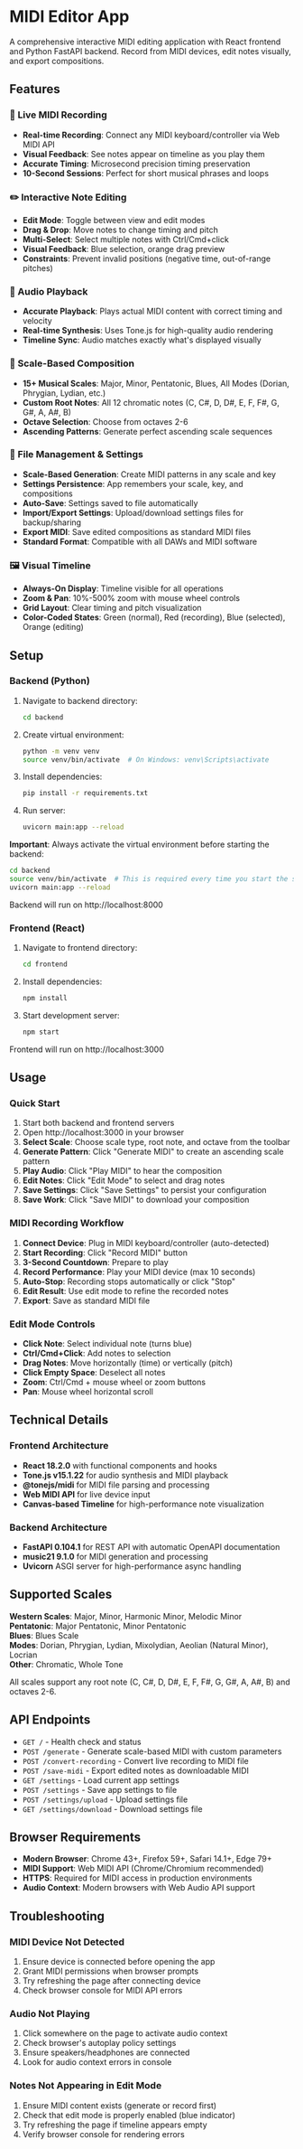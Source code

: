 # MIDI Editor App

A comprehensive interactive MIDI editing application with React frontend and Python FastAPI backend. Record from MIDI devices, edit notes visually, and export compositions.

## Features

### 🎹 Live MIDI Recording
- **Real-time Recording**: Connect any MIDI keyboard/controller via Web MIDI API
- **Visual Feedback**: See notes appear on timeline as you play them
- **Accurate Timing**: Microsecond precision timing preservation
- **10-Second Sessions**: Perfect for short musical phrases and loops

### ✏️ Interactive Note Editing
- **Edit Mode**: Toggle between view and edit modes
- **Drag & Drop**: Move notes to change timing and pitch
- **Multi-Select**: Select multiple notes with Ctrl/Cmd+click
- **Visual Feedback**: Blue selection, orange drag preview
- **Constraints**: Prevent invalid positions (negative time, out-of-range pitches)

### 🎵 Audio Playback
- **Accurate Playback**: Plays actual MIDI content with correct timing and velocity
- **Real-time Synthesis**: Uses Tone.js for high-quality audio rendering
- **Timeline Sync**: Audio matches exactly what's displayed visually

### 🎼 Scale-Based Composition
- **15+ Musical Scales**: Major, Minor, Pentatonic, Blues, All Modes (Dorian, Phrygian, Lydian, etc.)
- **Custom Root Notes**: All 12 chromatic notes (C, C#, D, D#, E, F, F#, G, G#, A, A#, B)
- **Octave Selection**: Choose from octaves 2-6
- **Ascending Patterns**: Generate perfect ascending scale sequences

### 📁 File Management & Settings  
- **Scale-Based Generation**: Create MIDI patterns in any scale and key
- **Settings Persistence**: App remembers your scale, key, and compositions
- **Auto-Save**: Settings saved to file automatically
- **Import/Export Settings**: Upload/download settings files for backup/sharing
- **Export MIDI**: Save edited compositions as standard MIDI files
- **Standard Format**: Compatible with all DAWs and MIDI software

### 🖼️ Visual Timeline
- **Always-On Display**: Timeline visible for all operations
- **Zoom & Pan**: 10%-500% zoom with mouse wheel controls
- **Grid Layout**: Clear timing and pitch visualization
- **Color-Coded States**: Green (normal), Red (recording), Blue (selected), Orange (editing)

## Setup

### Backend (Python)

1. Navigate to backend directory:
   ```bash
   cd backend
   ```

2. Create virtual environment:
   ```bash
   python -m venv venv
   source venv/bin/activate  # On Windows: venv\Scripts\activate
   ```

3. Install dependencies:
   ```bash
   pip install -r requirements.txt
   ```

4. Run server:
   ```bash
   uvicorn main:app --reload
   ```

**Important**: Always activate the virtual environment before starting the backend:
```bash
cd backend
source venv/bin/activate  # This is required every time you start the server
uvicorn main:app --reload
```

Backend will run on http://localhost:8000

### Frontend (React)

1. Navigate to frontend directory:
   ```bash
   cd frontend
   ```

2. Install dependencies:
   ```bash
   npm install
   ```

3. Start development server:
   ```bash
   npm start
   ```

Frontend will run on http://localhost:3000

## Usage

### Quick Start
1. Start both backend and frontend servers
2. Open http://localhost:3000 in your browser
3. **Select Scale**: Choose scale type, root note, and octave from the toolbar
4. **Generate Pattern**: Click "Generate MIDI" to create an ascending scale pattern
5. **Play Audio**: Click "Play MIDI" to hear the composition
6. **Edit Notes**: Click "Edit Mode" to select and drag notes
7. **Save Settings**: Click "Save Settings" to persist your configuration
8. **Save Work**: Click "Save MIDI" to download your composition

### MIDI Recording Workflow
1. **Connect Device**: Plug in MIDI keyboard/controller (auto-detected)
2. **Start Recording**: Click "Record MIDI" button
3. **3-Second Countdown**: Prepare to play
4. **Record Performance**: Play your MIDI device (max 10 seconds)
5. **Auto-Stop**: Recording stops automatically or click "Stop"
6. **Edit Result**: Use edit mode to refine the recorded notes
7. **Export**: Save as standard MIDI file

### Edit Mode Controls
- **Click Note**: Select individual note (turns blue)
- **Ctrl/Cmd+Click**: Add notes to selection
- **Drag Notes**: Move horizontally (time) or vertically (pitch)
- **Click Empty Space**: Deselect all notes
- **Zoom**: Ctrl/Cmd + mouse wheel or zoom buttons
- **Pan**: Mouse wheel horizontal scroll

## Technical Details

### Frontend Architecture
- **React 18.2.0** with functional components and hooks
- **Tone.js v15.1.22** for audio synthesis and MIDI playback
- **@tonejs/midi** for MIDI file parsing and processing
- **Web MIDI API** for live device input
- **Canvas-based Timeline** for high-performance note visualization

### Backend Architecture  
- **FastAPI 0.104.1** for REST API with automatic OpenAPI documentation
- **music21 9.1.0** for MIDI generation and processing
- **Uvicorn** ASGI server for high-performance async handling

## Supported Scales

**Western Scales**: Major, Minor, Harmonic Minor, Melodic Minor  
**Pentatonic**: Major Pentatonic, Minor Pentatonic  
**Blues**: Blues Scale  
**Modes**: Dorian, Phrygian, Lydian, Mixolydian, Aeolian (Natural Minor), Locrian  
**Other**: Chromatic, Whole Tone

All scales support any root note (C, C#, D, D#, E, F, F#, G, G#, A, A#, B) and octaves 2-6.

## API Endpoints

- `GET /` - Health check and status
- `POST /generate` - Generate scale-based MIDI with custom parameters
- `POST /convert-recording` - Convert live recording to MIDI file
- `POST /save-midi` - Export edited notes as downloadable MIDI
- `GET /settings` - Load current app settings
- `POST /settings` - Save app settings to file
- `POST /settings/upload` - Upload settings file
- `GET /settings/download` - Download settings file

## Browser Requirements

- **Modern Browser**: Chrome 43+, Firefox 59+, Safari 14.1+, Edge 79+
- **MIDI Support**: Web MIDI API (Chrome/Chromium recommended)
- **HTTPS**: Required for MIDI access in production environments
- **Audio Context**: Modern browsers with Web Audio API support

## Troubleshooting

### MIDI Device Not Detected
1. Ensure device is connected before opening the app
2. Grant MIDI permissions when browser prompts
3. Try refreshing the page after connecting device
4. Check browser console for MIDI API errors

### Audio Not Playing
1. Click somewhere on the page to activate audio context
2. Check browser's autoplay policy settings
3. Ensure speakers/headphones are connected
4. Look for audio context errors in console

### Notes Not Appearing in Edit Mode
1. Ensure MIDI content exists (generate or record first)
2. Check that edit mode is properly enabled (blue indicator)
3. Try refreshing the page if timeline appears empty
4. Verify browser console for rendering errors